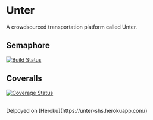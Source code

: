 # Unter

A crowdsourced transportation platform called Unter.

## Semaphore
[![Build Status](https://semaphoreci.com/api/v1/shsteindorsson/unter/branches/development/badge.svg)](https://semaphoreci.com/shsteindorsson/unter)

## Coveralls
[![Coverage Status](https://coveralls.io/repos/github/shsteindorsson/unter/badge.svg?branch=development)](https://coveralls.io/github/shsteindorsson/unter?branch=development)

<br>
Delpoyed on [Heroku](https://unter-shs.herokuapp.com/)